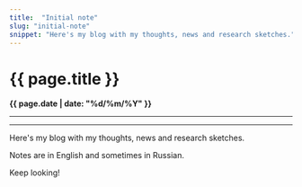 ```yaml
---
title:  "Initial note"
slug: "initial-note"
snippet: "Here's my blog with my thoughts, news and research sketches."
---
```


# {{ page.title }}

**{{ page.date | date: "%d/%m/%Y" }}**

* * *

* * *

Here's my blog with my thoughts, news and research sketches.

Notes are in English and sometimes in Russian.

Keep looking!
